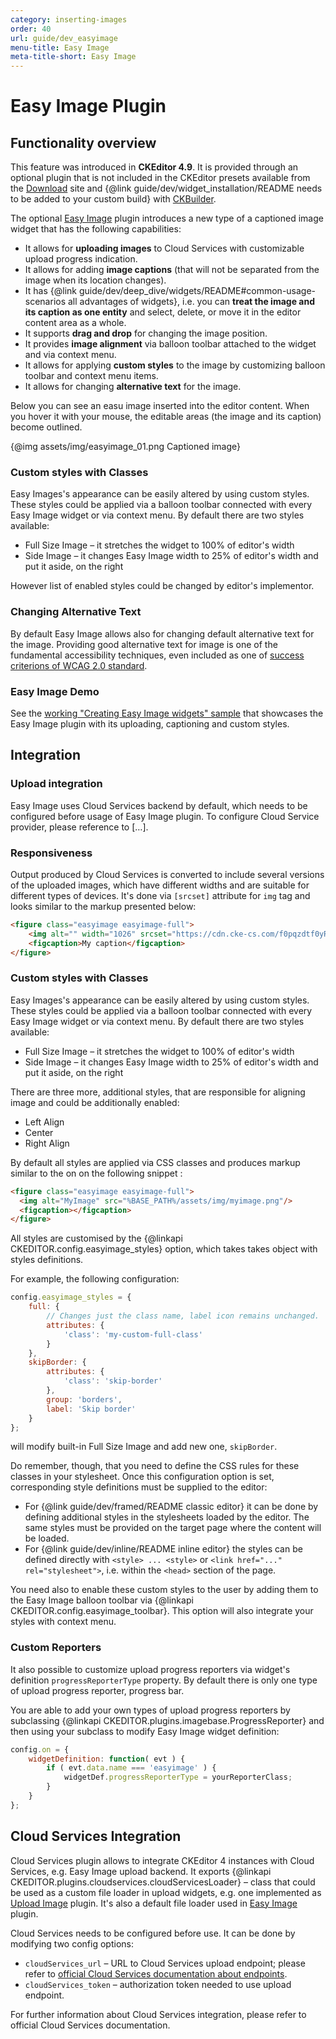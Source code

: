 ```yaml
---
category: inserting-images
order: 40
url: guide/dev_easyimage
menu-title: Easy Image
meta-title-short: Easy Image
---
```

<!--
Copyright (c) 2003-2018, CKSource - Frederico Knabben. All rights reserved.
For licensing, see LICENSE.md.
-->

# Easy Image Plugin

## Functionality overview

<info-box info=""> This feature was introduced in <strong>CKEditor 4.9</strong>. It is provided through an optional plugin that is not included in the CKEditor presets available from the [Download](https://ckeditor.com/ckeditor-4/download/) site and {@link guide/dev/widget_installation/README needs to be added to your custom build} with [CKBuilder](https://ckeditor.com/cke4/builder).</info-box>

The optional [Easy Image](https://ckeditor.com/cke4/addon/easyimage) plugin introduces a new type of a captioned image widget that has the following capabilities:

*   It allows for **uploading images** to Cloud Services with customizable upload progress indication.
*   It allows for adding **image captions** (that will not be separated from the image when its location changes).
*   It has {@link guide/dev/deep_dive/widgets/README#common-usage-scenarios all advantages of widgets}, i.e. you can **treat the image and its caption as one entity** and select, delete, or move it in the editor content area as a whole.
*   It supports **drag and drop** for changing the image position.
*   It provides **image alignment** via balloon toolbar attached to the widget and via context menu.
*   It allows for applying **custom styles** to the image by customizing balloon toolbar and context menu items.
*   It allows for changing **alternative text** for the image.

Below you can see an easu image inserted into the editor content. When you hover it with your mouse, the editable areas (the image and its caption) become outlined.

{@img assets/img/easyimage_01.png Captioned image}

### Custom styles with Classes

Easy Images's appearance can be easily altered by using custom styles. These styles could be applied via a balloon toolbar connected with every Easy Image widget or via context menu. By default there are two styles available:

*   Full Size Image – it stretches the widget to 100% of editor's width
*   Side Image – it changes Easy Image width to 25% of editor's width and put it aside, on the right

However list of enabled styles could be changed by editor's implementor.

### Changing Alternative Text

By default Easy Image allows also for changing default alternative text for the image. Providing good alternative text for image is one of the fundamental accessibility techniques, even included as one of [success criterions of WCAG 2.0 standard](https://www.w3.org/WAI/WCAG20/quickref/#qr-text-equiv-all).

### Easy Image Demo

See the [working "Creating Easy Image widgets" sample](https://sdk.ckeditor.com/samples/easyimage.html) that showcases the Easy Image plugin with its uploading, captioning and custom styles.

## Integration

### Upload integration

Easy Image uses Cloud Services backend by default, which needs to be configured before usage of Easy Image plugin. To configure Cloud Service provider, please reference to […].

### Responsiveness

Output produced by Cloud Services is converted to include several versions of the uploaded images, which have different widths and are suitable for different types of devices. It's done via `[srcset]` attribute for `img` tag and looks similar to the markup presented below:

```html
<figure class="easyimage easyimage-full">
	<img alt="" width="1026" srcset="https://cdn.cke-cs.com/f0pqzdtf0yRhaX1FymZU/images/b21777b6cdb9359c2ad629a79878c2a643a958964d0096de_photo.png/w_110 110w, https://cdn.cke-cs.com/f0pqzdtf0yRhaX1FymZU/images/b21777b6cdb9359c2ad629a79878c2a643a958964d0096de_photo.png/w_220 220w, https://cdn.cke-cs.com/f0pqzdtf0yRhaX1FymZU/images/b21777b6cdb9359c2ad629a79878c2a643a958964d0096de_photo.png/w_330 330w, https://cdn.cke-cs.com/f0pqzdtf0yRhaX1FymZU/images/b21777b6cdb9359c2ad629a79878c2a643a958964d0096de_photo.png/w_440 440w, https://cdn.cke-cs.com/f0pqzdtf0yRhaX1FymZU/images/b21777b6cdb9359c2ad629a79878c2a643a958964d0096de_photo.png/w_550 550w, https://cdn.cke-cs.com/f0pqzdtf0yRhaX1FymZU/images/b21777b6cdb9359c2ad629a79878c2a643a958964d0096de_photo.png/w_660 660w, https://cdn.cke-cs.com/f0pqzdtf0yRhaX1FymZU/images/b21777b6cdb9359c2ad629a79878c2a643a958964d0096de_photo.png/w_770 770w, https://cdn.cke-cs.com/f0pqzdtf0yRhaX1FymZU/images/b21777b6cdb9359c2ad629a79878c2a643a958964d0096de_photo.png/w_880 880w, https://cdn.cke-cs.com/f0pqzdtf0yRhaX1FymZU/images/b21777b6cdb9359c2ad629a79878c2a643a958964d0096de_photo.png/w_990 990w, https://cdn.cke-cs.com/f0pqzdtf0yRhaX1FymZU/images/b21777b6cdb9359c2ad629a79878c2a643a958964d0096de_photo.png/w_1026 1026w" sizes="100vw" src="https://cdn.cke-cs.com/f0pqzdtf0yRhaX1FymZU/images/b21777b6cdb9359c2ad629a79878c2a643a958964d0096de_photo.png" />
	<figcaption>My caption</figcaption>
</figure>
```

### Custom styles with Classes

Easy Images's appearance can be easily altered by using custom styles. These styles could be applied via a balloon toolbar connected with every Easy Image widget or via context menu. By default there are two styles available:

*   Full Size Image – it stretches the widget to 100% of editor's width
*   Side Image – it changes Easy Image width to 25% of editor's width and put it aside, on the right

There are three more, additional styles, that are responsible for aligning image and could be additionally enabled:

*   Left Align
*   Center
*   Right Align

By default all styles are applied via CSS classes and produces markup similar to the on on the following snippet :

```html
<figure class="easyimage easyimage-full">
  <img alt="MyImage" src="%BASE_PATH%/assets/img/myimage.png"/>
  <figcaption></figcaption>
</figure>
```

All styles are customised by the {@linkapi CKEDITOR.config.easyimage_styles} option, which takes takes object with styles definitions.

For example, the following configuration:

```javascript
config.easyimage_styles = {
	full: {
		// Changes just the class name, label icon remains unchanged.
		attributes: {
			'class': 'my-custom-full-class'
		}
	},
	skipBorder: {
		attributes: {
			'class': 'skip-border'
		},
		group: 'borders',
		label: 'Skip border'
	}
};
```

will modify built-in Full Size Image and add new one, `skipBorder`.

Do remember, though, that you need to define the CSS rules for these classes in your stylesheet. Once this configuration option is set, corresponding style definitions must be supplied to the editor:

*   For {@link guide/dev/framed/README classic editor} it can be done by defining additional styles in the stylesheets loaded by the editor. The same styles must be provided on the target page where the content will be loaded.
*   For {@link guide/dev/inline/README inline editor} the styles can be defined directly with `<style> ... <style>` or `<link href="..." rel="stylesheet">`, i.e. within the `<head>` section of the page.

You need also to enable these custom styles to the user by adding them to the Easy Image balloon toolbar via {@linkapi CKEDITOR.config.easyimage_toolbar}. This option will also integrate your styles with context menu.

### Custom Reporters

It also possible to customize upload progress reporters via widget's definition `progressReporterType` property. By default there is only one type of upload progress reporter, progress bar.

You are able to add your own types of upload progress reporters by subclassing {@linkapi CKEDITOR.plugins.imagebase.ProgressReporter} and then using your subclass to modify Easy Image widget definition:

```javascript
config.on = {
	widgetDefinition: function( evt ) {
		if ( evt.data.name === 'easyimage' ) {
			widgetDef.progressReporterType = yourReporterClass;
		}
	}
};
```

## Cloud Services Integration

Cloud Services plugin allows to integrate CKEditor 4 instances with Cloud Services, e.g. Easy Image upload backend. It exports {@linkapi CKEDITOR.plugins.cloudservices.cloudServicesLoader} – class that could be used as a custom file loader in upload widgets, e.g. one implemented as [Upload Image](https://ckeditor.com/cke4/addon/uploadimage) plugin. It's also a default file loader used in [Easy Image](https://ckeditor.com/cke4/addon/easyimage) plugin.

Cloud Services needs to be configured before use. It can be done by modifying two config options:

*   `cloudServices_url` – URL to Cloud Services upload endpoint; please refer to [official Cloud Services documentation about endpoints](https://docs.ckeditor.com/cs/latest/guides/token-endpoints/tokenendpoint.html).
*   `cloudServices_token` – authorization token needed to use upload endpoint.

For further information about Cloud Services integration, please refer to official Cloud Services documentation.
